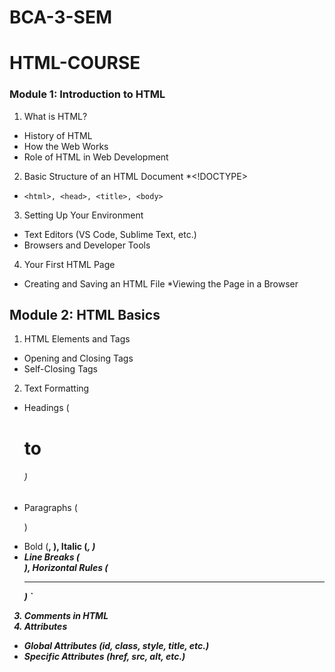 # BCA-3-SEM

# HTML-COURSE
### Module 1: Introduction to HTML
1. What is HTML?
 * History of HTML
 *  How the Web Works
 * Role of HTML in Web Development
2. Basic Structure of an HTML Document
 *<!DOCTYPE>
 * ` <html>, <head>, <title>, <body> ` 
3. Setting Up Your Environment
 * Text Editors (VS Code, Sublime Text, etc.)
 * Browsers and Developer Tools
4. Your First HTML Page
  * Creating and Saving an HTML File
  *Viewing the Page in a Browser


## Module 2: HTML Basics
1. HTML Elements and Tags
 * Opening and Closing Tags
 * Self-Closing Tags
2. Text Formatting
 * Headings (<h1> to <h6>)
* Paragraphs (<p>)
* Bold (<strong>, <b>), Italic (<em>, <i>)
* Line Breaks (<br>), Horizontal Rules (<hr>) `
3. Comments in HTML
4. Attributes
* Global Attributes (id, class, style, title, etc.)
*  Specific Attributes (href, src, alt, etc.)
